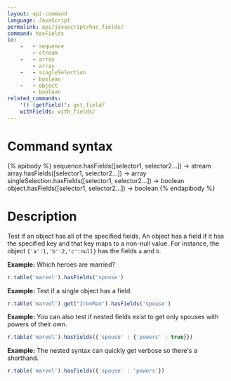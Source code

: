 ```yaml
---
layout: api-command
language: JavaScript
permalink: api/javascript/has_fields/
command: hasFields
io:
    -   - sequence
        - stream
    -   - array
        - array
    -   - singleSelection
        - boolean
    -   - object
        - boolean
related_commands:
    '() (getField)': get_field/
    withFields: with_fields/
---
```


# Command syntax #

{% apibody %}
sequence.hasFields([selector1, selector2...]) &rarr; stream
array.hasFields([selector1, selector2...]) &rarr; array
singleSelection.hasFields([selector1, selector2...]) &rarr; boolean
object.hasFields([selector1, selector2...]) &rarr; boolean
{% endapibody %}

# Description #

Test if an object has all of the specified fields. An object has a field if it has the
specified key and that key maps to a non-null value. For instance, the object
`{'a':1,'b':2,'c':null}` has the fields `a` and `b`.

__Example:__ Which heroes are married?

```js
r.table('marvel').hasFields('spouse')
```


__Example:__ Test if a single object has a field.

```js
r.table('marvel').get("IronMan").hasFields('spouse')
```


__Example:__ You can also test if nested fields exist to get only spouses with powers of their own.

```js
r.table('marvel').hasFields({'spouse' : {'powers' : true}})
```


__Example:__ The nested syntax can quickly get verbose so there's a shorthand.

```js
r.table('marvel').hasFields({'spouse' : 'powers'})
```

